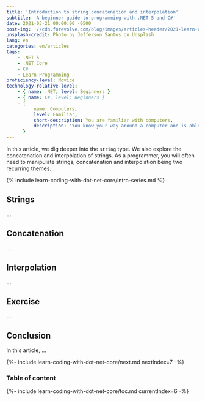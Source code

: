 ```yaml
---
title: 'Introduction to string concatenation and interpolation'
subtitle: 'A beginner guide to programming with .NET 5 and C#'
date: 2021-03-21 00:00:00 -0500
post-img: '//cdn.forevolve.com/blog/images/articles-header/2021-learn-coding-with-dot-net-core.png'
unsplash-credit: Photo by Jefferson Santos on Unsplash
lang: en
categories: en/articles
tags:
    - .NET 5
    - .NET Core
    - C#
    - Learn Programming
proficiency-level: Novice
technology-relative-level:
    - { name: .NET, level: Beginners }
    - { name: C#, level: Beginners }
    - {
          name: Computers,
          level: Familiar,
          short-description: You are familiar with computers,
          description: 'You know your way around a computer and is able to install a software, configure your OS, open a terminal, and perform other similar simple tasks.',
      }
---
```


In this article, we dig deeper into the `string` type.
We also explore the concatenation and interpolation of strings.
As a programmer, you will often need to manipulate strings, concatenation and interpolation being two recurring themes.

{% include learn-coding-with-dot-net-core/intro-series.md %}<!--more-->

## Strings

...

## Concatenation

...

## Interpolation

...

## Exercise

...

## Conclusion

In this article, ...

{%- include learn-coding-with-dot-net-core/next.md nextIndex=7 -%}

### Table of content

{%- include learn-coding-with-dot-net-core/toc.md currentIndex=6 -%}
